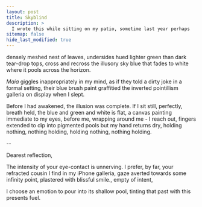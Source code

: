 ```yaml
---
layout: post
title: Skyblind
description: >
  I wrote this while sitting on my patio, sometime last year perhaps
sitemap: false
hide_last_modified: true
---
```


densely meshed nest of leaves, undersides hued lighter green than dark tear-drop tops, cross and recross the illusory sky blue that fades to white where it pools across the horizon.

*Maia* giggles inappropriately in my mind, as if they told a dirty joke in a formal setting, their blue brush paint graffitied the inverted pointillism galleria on display when I slept.

Before I had awakened, the illusion was complete. If I sit still, perfectly, breath held, the blue and green and white is flat, a canvas painting immediate to my eyes, before me, wrapping around me - I reach out, fingers extended to dip into pigmented pools but my hand returns dry, holding nothing, nothing holding, holding nothing, nothing holding.


--

Dearest reflection, 

The intensity of your eye-contact is unnerving. 
I prefer, by far, your refracted cousin I find in my iPhone galleria, 
gaze averted towards some infinity point, 
plastered with blissful smile.,
empty of intent, 

I choose an emotion to pour into its shallow pool, 
tinting that past with this presents fuel. 

